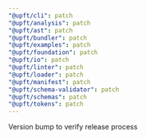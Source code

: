 ```yaml
---
"@upft/cli": patch
"@upft/analysis": patch
"@upft/ast": patch
"@upft/bundler": patch
"@upft/examples": patch
"@upft/foundation": patch
"@upft/io": patch
"@upft/linter": patch
"@upft/loader": patch
"@upft/manifest": patch
"@upft/schema-validator": patch
"@upft/schemas": patch
"@upft/tokens": patch
---
```


Version bump to verify release process
